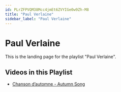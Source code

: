 ```yaml
---
id: PLrZFPVQM38Mcc4jmEt6ZVYIGe0w9Zh-M8
title: "Paul Verlaine"
sidebar_label: "Paul Verlaine"
---
```


# Paul Verlaine

This is the landing page for the playlist "Paul Verlaine".

## Videos in this Playlist

- [Chanson d’automne - Autumn Song](/agape/paul-verlaine/JQZyYNVS6yQ)

